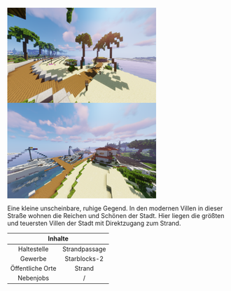 <img align="left" width="340" eight="340" src="../../../assets/image/gebiete/Strandpassage1.png"> <img align="center" width="340" eight="340" src="../../../assets/image/gebiete/Strandpassage2.png">


Eine kleine unscheinbare, ruhige Gegend. In den modernen Villen in dieser Straße wohnen die Reichen und Schönen der Stadt. Hier liegen die größten und teuersten Villen der Stadt mit Direktzugang zum Strand.

<table>
  <thead>
    <tr>
      <th colspan=2 align="center">Inhalte</th>
    </tr>
  </thead>
  <tbody>
    <tr>
      <td align="center">Haltestelle</td>
      <td align="center">Strandpassage</td>
    </tr>
    <tr>
      <td align="center">Gewerbe</td>
      <td align="center">Starblocks-2</td>
    </tr>
    <tr>
      <td align="center">Öffentliche Orte</td>
      <td align="center">Strand</td>
    </tr>
    <tr>
      <td align="center">Nebenjobs</td>
      <td align="center">/</td>
    </tr>
  </tbody>
</table>

